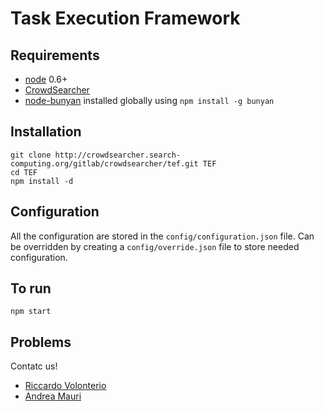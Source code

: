 # Task Execution Framework

## Requirements
* [node][node] 0.6+
* [CrowdSearcher][cs-git]
* [node-bunyan][bunyan] installed globally using `npm install -g bunyan`

## Installation
    git clone http://crowdsearcher.search-computing.org/gitlab/crowdsearcher/tef.git TEF
    cd TEF
    npm install -d

## Configuration
All the configuration are stored in the `config/configuration.json` file.
Can be overridden by creating a `config/override.json` file to store needed configuration.

## To run
    npm start

## Problems
Contatc us!

- [Riccardo Volonterio][volox]
- [Andrea Mauri][janez]


[cs-git]: http://crowdsearcher.search-computing.org/ "CrowdSearcher repository"
[cs-doc]: http://crowdsearcher.search-computing.org/software "CrowdSearcher documentation"
[bunyan]: https://github.com/trentm/node-bunyan "Bunyan logger"
[mongo]: http://www.mongodb.org "MongoDB"
[node]: http://nodejs.org "NodeJS"
[volox]: <mailto:riccardo.volonterio@polimi.it> "Riccardo Volonterio"
[janez]: <mailto:andrea.mauri@polimi.it> "Andrea Mauri"